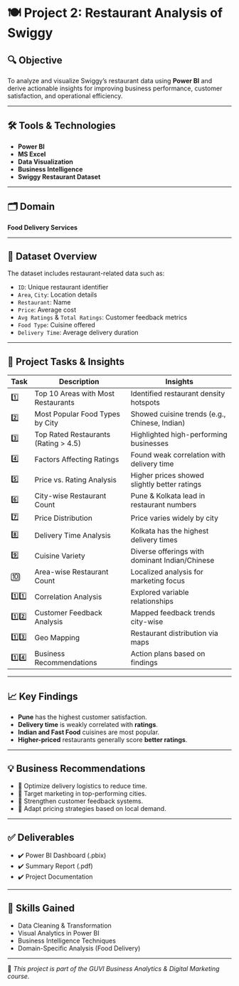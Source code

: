 # 🍽️ Project 2: Restaurant Analysis of Swiggy

## 🔍 Objective
To analyze and visualize Swiggy’s restaurant data using **Power BI** and derive actionable insights for improving business performance, customer satisfaction, and operational efficiency.

---

## 🛠️ Tools & Technologies
- **Power BI**
- **MS Excel**
- **Data Visualization**
- **Business Intelligence**
- **Swiggy Restaurant Dataset**

---

## 🗂️ Domain
**Food Delivery Services**

---

## 📁 Dataset Overview
The dataset includes restaurant-related data such as:
- `ID`: Unique restaurant identifier
- `Area`, `City`: Location details
- `Restaurant`: Name
- `Price`: Average cost
- `Avg Ratings` & `Total Ratings`: Customer feedback metrics
- `Food Type`: Cuisine offered
- `Delivery Time`: Average delivery duration

---

## 📌 Project Tasks & Insights

| Task | Description | Insights |
|------|-------------|----------|
| 1️⃣ | Top 10 Areas with Most Restaurants | Identified restaurant density hotspots |
| 2️⃣ | Most Popular Food Types by City | Showed cuisine trends (e.g., Chinese, Indian) |
| 3️⃣ | Top Rated Restaurants (Rating > 4.5) | Highlighted high-performing businesses |
| 4️⃣ | Factors Affecting Ratings | Found weak correlation with delivery time |
| 5️⃣ | Price vs. Rating Analysis | Higher prices showed slightly better ratings |
| 6️⃣ | City-wise Restaurant Count | Pune & Kolkata lead in restaurant numbers |
| 7️⃣ | Price Distribution | Price varies widely by city |
| 8️⃣ | Delivery Time Analysis | Kolkata has the highest delivery times |
| 9️⃣ | Cuisine Variety | Diverse offerings with dominant Indian/Chinese |
| 🔟 | Area-wise Restaurant Count | Localized analysis for marketing focus |
| 1️⃣1️⃣ | Correlation Analysis | Explored variable relationships |
| 1️⃣2️⃣ | Customer Feedback Analysis | Mapped feedback trends city-wise |
| 1️⃣3️⃣ | Geo Mapping | Restaurant distribution via maps |
| 1️⃣4️⃣ | Business Recommendations | Action plans based on findings |

---

## 📈 Key Findings
- **Pune** has the highest customer satisfaction.
- **Delivery time** is weakly correlated with **ratings**.
- **Indian and Fast Food** cuisines are most popular.
- **Higher-priced** restaurants generally score **better ratings**.

---

## 💡 Business Recommendations
- 🚚 Optimize delivery logistics to reduce time.
- 🎯 Target marketing in top-performing cities.
- 💬 Strengthen customer feedback systems.
- 💸 Adapt pricing strategies based on local demand.

---

## ✅ Deliverables
- ✔️ Power BI Dashboard (.pbix)
- ✔️ Summary Report (.pdf)
- ✔️ Project Documentation

---

## 📌 Skills Gained
- Data Cleaning & Transformation  
- Visual Analytics in Power BI  
- Business Intelligence Techniques  
- Domain-Specific Analysis (Food Delivery)

---

📁 *This project is part of the GUVI Business Analytics & Digital Marketing course.*
